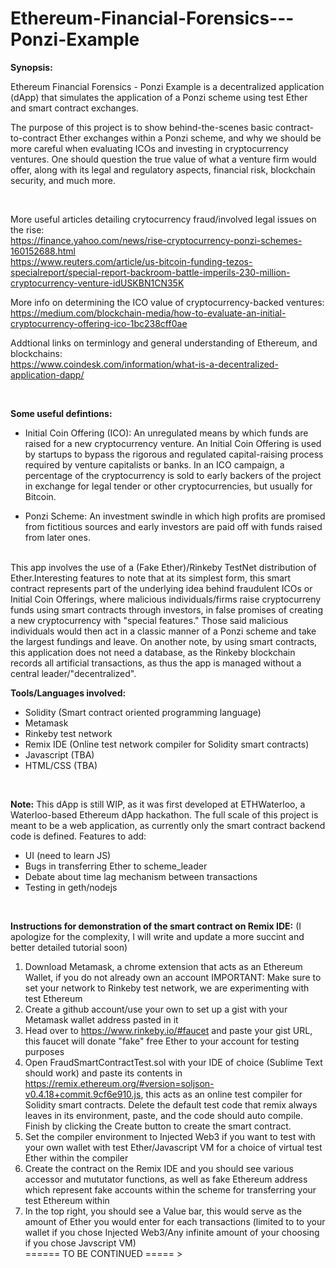 # Ethereum-Financial-Forensics---Ponzi-Example

<b>Synopsis:</b>

Ethereum Financial Forensics - Ponzi Example is a decentralized application (dApp)
that simulates the application of a Ponzi scheme using test Ether and smart contract exchanges. 

The purpose of this project is to show behind-the-scenes basic contract-to-contract Ether exchanges within a Ponzi scheme, and why we should be more careful when evaluating ICOs and investing in cryptocurrency ventures. One should question the true value of what a venture firm would offer, along with its legal and regulatory aspects, financial risk, blockchain security, and much more.

<br/>

More useful articles detailing crytocurrency fraud/involved legal issues on the rise: <br/>
https://finance.yahoo.com/news/rise-cryptocurrency-ponzi-schemes-160152688.html <br/>
https://www.reuters.com/article/us-bitcoin-funding-tezos-specialreport/special-report-backroom-battle-imperils-230-million-cryptocurrency-venture-idUSKBN1CN35K

More info on determining the ICO value of cryptocurrency-backed ventures:  <br/>
https://medium.com/blockchain-media/how-to-evaluate-an-initial-cryptocurrency-offering-ico-1bc238cff0ae

Addtional links on terminlogy and general understanding of Ethereum, and blockchains: <br/>
https://www.coindesk.com/information/what-is-a-decentralized-application-dapp/

<br/>

<b>Some useful defintions:</b>
- Initial Coin Offering (ICO):
An unregulated means by which funds are raised for a new cryptocurrency venture. An Initial Coin Offering is used by startups to bypass the rigorous and regulated capital-raising process required by venture capitalists or banks. In an ICO campaign, a percentage of the cryptocurrency is sold to early backers of the project in exchange for legal tender or other cryptocurrencies, but usually for Bitcoin.

- Ponzi Scheme:
An investment swindle in which high profits are promised from fictitious sources and early investors are paid off with funds raised from later ones.

<br/>
This app involves the use of a (Fake Ether)/Rinkeby TestNet distribution of Ether.Interesting features to note that at its simplest form, this smart contract represents part of the underlying idea behind fraudulent ICOs or Initial Coin Offerings, where malicious individuals/firms raise cryptocurreny funds using smart contracts through investors,
in false promises of creating a new cryptocurrency with "special features." Those said malicious individuals would then act in a classic manner of a Ponzi scheme and take the largest fundings and leave. On another note, by using smart contracts, this application does not need a database, as the Rinkeby blockchain records all artificial transactions, as thus the app is managed without a central leader/"decentralized". <br/>


<b>Tools/Languages involved:</b>
- Solidity (Smart contract oriented programming language) 
- Metamask
- Rinkeby test network
- Remix IDE (Online test network compiler for Solidity smart contracts)
- Javascript (TBA)
- HTML/CSS (TBA)

<br/>

<b>Note:</b>
This dApp is still WIP, as it was first developed at ETHWaterloo, a Waterloo-based Ethereum dApp hackathon.
The full scale of this project is meant to be a web application, as currently only the smart contract backend code
is defined.
Features to add:
- UI (need to learn JS)
- Bugs in transferring Ether to scheme_leader
- Debate about time lag mechanism between transactions
- Testing in geth/nodejs 

<br/>

<b>Instructions for demonstration of the smart contract on Remix IDE:</b>
(I apologize for the complexity, I will write and update a more succint and better detailed tutorial soon)
1) Download Metamask, a chrome extension that acts as an Ethereum Wallet, if you do not already own an account
IMPORTANT: Make sure to set your network to Rinkeby test network, we are experimenting with test Ethereum
2) Create a github account/use your own to set up a gist with your Metamask wallet address pasted in it
3) Head over to https://www.rinkeby.io/#faucet and paste your gist URL, this faucet will donate "fake" free Ether to your account for testing purposes
4) Open FraudSmartContractTest.sol with your IDE of choice (Sublime Text should work) and paste its contents in https://remix.ethereum.org/#version=soljson-v0.4.18+commit.9cf6e910.js, this acts as an online test compiler for Solidity smart contracts. Delete the default test code that remix always leaves in its environment, paste, and the code should auto compile. Finish by clicking the Create button to create the smart contract.
5) Set the compiler environment to Injected Web3 if you want to test with your own wallet with test Ether/Javascript VM for a choice of virtual test Ether within the compiler
5) Create the contract on the Remix IDE and you should see various accessor and mututator functions, as well as fake Ethereum address which represent fake accounts within the scheme for transferring your test Ethereum within
6) In the top right, you should see a Value bar, this would serve as the amount of Ether you would enter for each transactions (limited to to your wallet if you chose Injected Web3/Any infinite amount of your choosing if you chose Javscript VM) <br/>
====== TO BE CONTINUED ===== >
